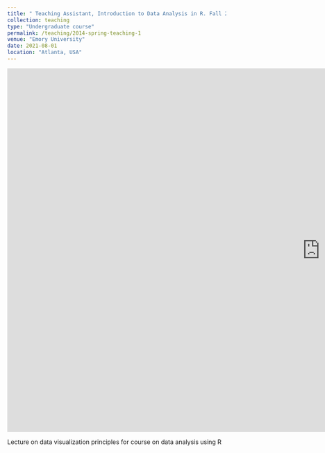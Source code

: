 ```yaml
---
title: " Teaching Assistant, Introduction to Data Analysis in R. Fall 2020 & Fall 2021"
collection: teaching
type: "Undergraduate course"
permalink: /teaching/2014-spring-teaching-1
venue: "Emory University"
date: 2021-08-01
location: "Atlanta, USA"
---
```


<iframe src="https://docs.google.com/presentation/d/e/2PACX-1vQLz2lNoGvgpCgmwVVV2GpI5YGVP6ptzLX4msx3ajJW_0V0thVUKrMDqKzae46DObwyOnjZy3AxG5yC/embed?start=false&loop=false&delayms=3000" frameborder="0" width="1440" height="839" allowfullscreen="true" mozallowfullscreen="true" webkitallowfullscreen="true"></iframe>

Lecture on data visualization principles for course on data analysis using R

